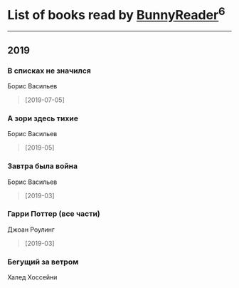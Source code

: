 # List of books read by [BunnyReader](https://plus.google.com/u/0/117953264019715943446/)<sup>6</sup>
---

## 2019

### В списках не значился
Борис Васильев
> [2019-07-05] 


### А зори здесь тихие
Борис Васильев
> [2019-05] 


### Завтра была война
Борис Васильев
> [2019-03] 


### Гарри Поттер (все части)
Джоан Роулинг
> [2019-03] 


### Бегущий за ветром
Халед Хоссейни





